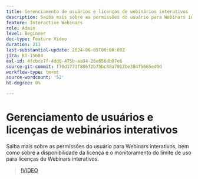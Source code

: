 ```yaml
---
title: Gerenciamento de usuários e licenças de webinários interativos
description: Saiba mais sobre as permissões do usuário para Webinars interativos, bem como sobre a disponibilidade da licença e o monitoramento do limite de uso para licenças de Webinars interativos.
feature: Interactive Webinars
role: Admin
level: Beginner
doc-type: Feature Video
duration: 213
last-substantial-update: 2024-06-05T00:00:00Z
jira: KT-15684
exl-id: 4fcbce7f-4dd0-475b-aa94-26e656db07e6
source-git-commit: f70d1773f886f2b75bc88a7012be304f5665e40d
workflow-type: tm+mt
source-wordcount: '52'
ht-degree: 0%

---
```


# Gerenciamento de usuários e licenças de webinários interativos

Saiba mais sobre as permissões do usuário para Webinars interativos, bem como sobre a disponibilidade da licença e o monitoramento do limite de uso para licenças de Webinars interativos.

>[!VIDEO](https://video.tv.adobe.com/v/3429635/?learn=on)
